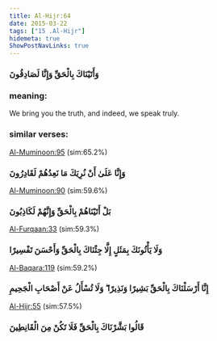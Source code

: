 ```yaml
---
title: Al-Hijr:64
date: 2015-03-22
tags: ["15 .Al-Hijr"]
hidemeta: true 
ShowPostNavLinks: true 
---
```

### وَأَتَيْنَاكَ بِالْحَقِّ وَإِنَّا لَصَادِقُونَ
### meaning: 
We bring you the truth, and indeed, we speak truly.
### similar verses: 

[Al-Muminoon:95](/23/95) (sim:65.2%)

### وَإِنَّا عَلَىٰ أَنْ نُرِيَكَ مَا نَعِدُهُمْ لَقَادِرُونَ

[Al-Muminoon:90](/23/90) (sim:59.6%)

### بَلْ أَتَيْنَاهُمْ بِالْحَقِّ وَإِنَّهُمْ لَكَاذِبُونَ

[Al-Furqaan:33](/25/33) (sim:59.3%)

### وَلَا يَأْتُونَكَ بِمَثَلٍ إِلَّا جِئْنَاكَ بِالْحَقِّ وَأَحْسَنَ تَفْسِيرًا

[Al-Baqara:119](/2/119) (sim:59.2%)

### إِنَّا أَرْسَلْنَاكَ بِالْحَقِّ بَشِيرًا وَنَذِيرًا ۖ وَلَا تُسْأَلُ عَنْ أَصْحَابِ الْجَحِيمِ

[Al-Hijr:55](/15/55) (sim:57.5%)

### قَالُوا بَشَّرْنَاكَ بِالْحَقِّ فَلَا تَكُنْ مِنَ الْقَانِطِينَ
